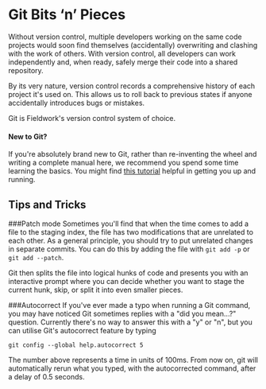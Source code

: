 Git Bits ‘n’ Pieces
===================

Without version control, multiple developers working on the same code projects would soon find themselves
(accidentally) overwriting and clashing with the work of others. With version control, all developers can 
work independently and, when ready, safely merge their code into a shared repository.

By its very nature, version control records a comprehensive history of each project it's used on. This allows us to roll back to previous states
if anyone accidentally introduces bugs or mistakes.

Git is Fieldwork's version control system of choice.


#### New to Git?

If you're absolutely brand new to Git, rather than re-inventing the wheel and writing a complete manual here, we recommend you spend some time learning the basics.
You might find [this tutorial](https://www.atlassian.com/git/tutorial/git-basics) helpful in getting you up and running.

## Tips and Tricks

###Patch mode
Sometimes you'll find that when the time comes to add a file to the staging index, the file has two modifications that are unrelated to each other.
As a general principle, you should try to put unrelated changes in separate commits. You can do this by adding the file with `git add -p` or `git add --patch`.

Git then splits the file into logical hunks of code and presents you with an interactive prompt where you can decide whether you want to stage the current hunk, skip, or split it into even smaller pieces.

###Autocorrect
If you've ever made a typo when running a Git command, you may have noticed Git sometimes replies with a "did you mean...?" question. Currently there's no way to answer this with a "y" or "n", but you can utilise Git's autocorrect feature by typing

`git config --global help.autocorrect 5`

The number above represents a time in units of 100ms. From now on, git will automatically rerun what you typed, with the autocorrected command, after a delay of 0.5 seconds.